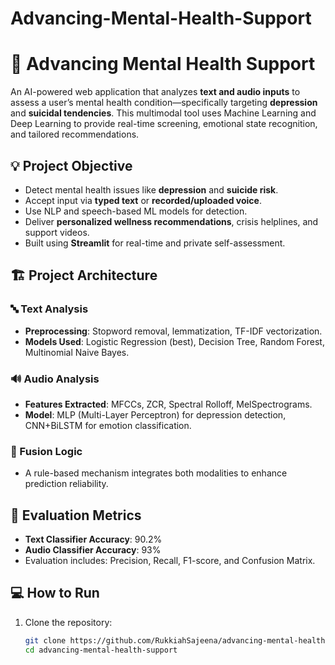 # Advancing-Mental-Health-Support
# 🧠 Advancing Mental Health Support

An AI-powered web application that analyzes **text and audio inputs** to assess a user’s mental health condition—specifically targeting **depression** and **suicidal tendencies**. This multimodal tool uses Machine Learning and Deep Learning to provide real-time screening, emotional state recognition, and tailored recommendations.

## 💡 Project Objective

- Detect mental health issues like **depression** and **suicide risk**.
- Accept input via **typed text** or **recorded/uploaded voice**.
- Use NLP and speech-based ML models for detection.
- Deliver **personalized wellness recommendations**, crisis helplines, and support videos.
- Built using **Streamlit** for real-time and private self-assessment.

## 🏗️ Project Architecture

### 🔤 Text Analysis
- **Preprocessing**: Stopword removal, lemmatization, TF-IDF vectorization.
- **Models Used**: Logistic Regression (best), Decision Tree, Random Forest, Multinomial Naive Bayes.

### 🔊 Audio Analysis
- **Features Extracted**: MFCCs, ZCR, Spectral Rolloff, MelSpectrograms.
- **Model**: MLP (Multi-Layer Perceptron) for depression detection, CNN+BiLSTM for emotion classification.

### 🧩 Fusion Logic
- A rule-based mechanism integrates both modalities to enhance prediction reliability.

## 🧪 Evaluation Metrics
- **Text Classifier Accuracy**: 90.2%
- **Audio Classifier Accuracy**: 93%
- Evaluation includes: Precision, Recall, F1-score, and Confusion Matrix.

## 💻 How to Run

1. Clone the repository:
   ```bash
   git clone https://github.com/RukkiahSajeena/advancing-mental-health-support.git
   cd advancing-mental-health-support

   
